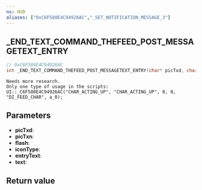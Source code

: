 ```yaml
---
ns: HUD
aliases: ["0xC6F580E4C94926AC","_SET_NOTIFICATION_MESSAGE_3"]
---
```

## _END_TEXT_COMMAND_THEFEED_POST_MESSAGETEXT_ENTRY

```c
// 0xC6F580E4C94926AC
int _END_TEXT_COMMAND_THEFEED_POST_MESSAGETEXT_ENTRY(char* picTxd, char* picTxn, BOOL flash, int iconType, char* entryText, char* text);
```

```
Needs more research.  
Only one type of usage in the scripts:  
UI::_C6F580E4C94926AC("CHAR_ACTING_UP", "CHAR_ACTING_UP", 0, 0, "DI_FEED_CHAR", a_0);  
```

## Parameters
* **picTxd**: 
* **picTxn**: 
* **flash**: 
* **iconType**: 
* **entryText**: 
* **text**: 

## Return value
